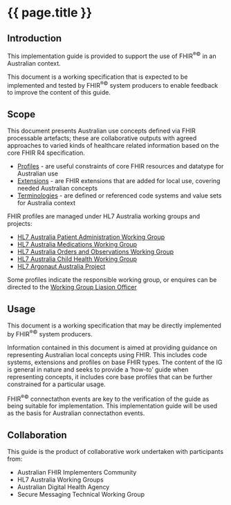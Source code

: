 # {{ page.title }}


## Introduction
This implementation guide is provided to support the use of FHIR<sup>&reg;&copy;</sup> in an Australian context.

This document is a working specification that is expected to be implemented and tested by FHIR<sup>&reg;&copy;</sup> system producers
to enable feedback to improve the content of this guide.

## Scope

This document presents Australian use concepts defined via FHIR processable artefacts; these are collaborative outputs with agreed approaches to varied kinds of healthcare related information based on the core FHIR R4 specification. 
* [Profiles](profiles.html) - are useful constraints of core FHIR resources and datatype for Australian use
* [Extensions](extensions.html) - are FHIR extensions that are added for local use, covering needed Australian concepts
* [Terminologies](terminology.html) - are defined or referenced code systems and value sets for Australia context

FHIR profiles are managed under HL7 Australia working groups and projects:

* [HL7 Australia Patient Administration Working Group](https://confluence.hl7australia.com/display/PA/Patient+Administration+Work+Group)
* [HL7 Australia Medications Working Group](https://confluence.hl7australia.com/display/MED/Medications+Work+Group)
* [HL7 Australia Orders and Observations Working Group](https://confluence.hl7australia.com/display/OO/Orders+and+Observations+Work+Group)
* [HL7 Australia Child Health Working Group](https://confluence.hl7australia.com/display/CHWG/Child+Health+Working+Group)
* [HL7 Argonaut Australia Project](https://confluence.hl7australia.com/display/AFR/HL7+Australia+Standards+Development)

Some profiles indicate the responsible working group, or enquires can be directed to the [Working Group Liasion Officer](mailto:wglo@hl7.org.au)

## Usage

This document is a working specification that may be directly implemented by FHIR<sup>&reg;&copy;</sup> system producers.

Information contained in this document is aimed at providing guidance on representing Australian local concepts 
using FHIR. This includes code systems, extensions and profiles on base FHIR types.  The content of the IG is 
general in nature and seeks to provide a ‘how-to’ guide when representing concepts, it includes core base
profiles that can be further constrained for a particular usage.

FHIR<sup>&reg;&copy;</sup> connectathon events are key to the verification of the guide as being suitable for 
implementation. This implementation guide will be used as the basis for Australian connectathon events.

## Collaboration
This guide is the product of collaborative work undertaken with participants from:

* Australian FHIR Implementers Community
* HL7 Australia Working Groups
* Australian Digital Health Agency
* Secure Messaging Technical Working Group










